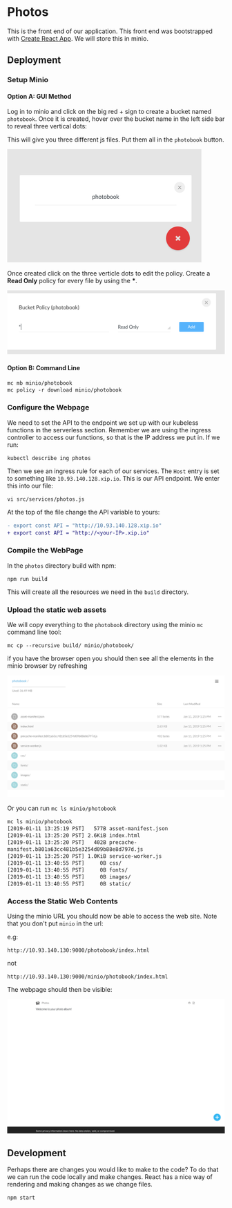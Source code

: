 # Photos

This is the front end of our application.  This front end was bootstrapped with [Create React App](https://github.com/facebook/create-react-app).  We will store this in minio. 


## Deployment

### Setup Minio

#### Option A: GUI Method
Log in to minio and click on the big red + sign to create a bucket named `photobook`.  Once it is created, hover over the bucket name in the left side bar to reveal three vertical dots:

This will give you three different js files.  Put them all in the `photobook` button. 

![img](../images/photos01.png)

Once created click on the three verticle dots to edit the policy. Create a __Read Only__ policy for every file by using the __*__.   

![img](../images/photos02.png)

#### Option B: Command Line

```
mc mb minio/photobook
mc policy -r download minio/photobook
```
### Configure the Webpage

We need to set the API to the endpoint we set up with our kubeless functions in the serverless section.  Remember we are using the ingress controller to access our functions, so that is the IP address we put in.  If we run: 
```
kubectl describe ing photos
```
Then we see an ingress rule for each of our services.  The `Host` entry is set to something like `10.93.140.128.xip.io`.  This is our API endpoint.  We enter this into our file:

```
vi src/services/photos.js
```
At the top of the file change the API variable to yours:

```diff
- export const API = "http://10.93.140.128.xip.io"
+ export const API = "http://<your-IP>.xip.io"
```

### Compile the WebPage

In the `photos` directory build with npm:

```
npm run build
```
This will create all the resources we need in the `build` directory.

### Upload the static web assets

We will copy everything to the `photobook` directory using the minio `mc` command line tool: 

```
mc cp --recursive build/ minio/photobook/
```

if you have the browser open you should then see all the elements in the minio browser by refreshing

![img](../images/photos03.png)

Or you can run `mc ls minio/photobook`

```
mc ls minio/photobook
[2019-01-11 13:25:19 PST]   577B asset-manifest.json
[2019-01-11 13:25:20 PST] 2.6KiB index.html
[2019-01-11 13:25:20 PST]   402B precache-manifest.b801a63cc481b5e3254d09b88e8d797d.js
[2019-01-11 13:25:20 PST] 1.0KiB service-worker.js
[2019-01-11 13:40:55 PST]     0B css/
[2019-01-11 13:40:55 PST]     0B fonts/
[2019-01-11 13:40:55 PST]     0B images/
[2019-01-11 13:40:55 PST]     0B static/
```

### Access the Static Web Contents

Using the minio URL you should now be able to access the web site.  Note that you don't put `minio` in the url:

e.g: 
```
http://10.93.140.130:9000/photobook/index.html
```
not 
```
http://10.93.140.130:9000/minio/photobook/index.html
```

The webpage should then be visible: 

![img](../images/photos04.png)

## Development

Perhaps there are changes you would like to make to the code? To do that we can run the code locally and make changes.  React has a nice way of rendering and making changes as we change files. 

```
npm start 
```

